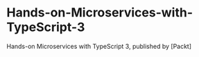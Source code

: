 # Hands-on-Microservices-with-TypeScript-3
Hands-on Microservices with TypeScript 3, published by [Packt]
